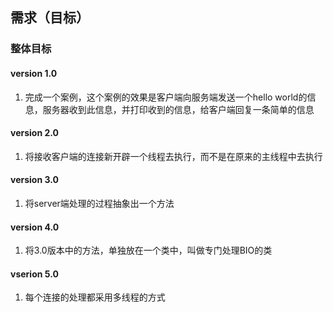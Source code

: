## 需求（目标）

### 整体目标

#### version 1.0

1. 完成一个案例，这个案例的效果是客户端向服务端发送一个hello world的信息，服务器收到此信息，并打印收到的信息，给客户端回复一条简单的信息

#### version 2.0

1. 将接收客户端的连接新开辟一个线程去执行，而不是在原来的主线程中去执行

#### version 3.0

1. 将server端处理的过程抽象出一个方法

#### version 4.0

1. 将3.0版本中的方法，单独放在一个类中，叫做专门处理BIO的类

#### vserion 5.0

1. 每个连接的处理都采用多线程的方式